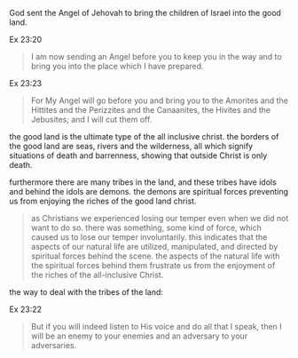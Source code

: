 God sent the Angel of Jehovah to bring the children of Israel into the good land.

Ex 23:20
> I am now sending an Angel before you to keep you in the way and to bring you into the place which I have prepared.

Ex 23:23
> For My Angel will go before you and bring you to the Amorites and the Hittites and the Perizzites and the Canaanites, the Hivites and the Jebusites; and I will cut them off.

the good land is the ultimate type of the all inclusive christ. the borders of the good land are seas, rivers and the wilderness, all which signify situations of death and barrenness, showing that outside Christ is only death.

furthermore there are many tribes in the land, and these tribes have idols and behind the idols are demons. the demons are spiritual forces preventing us from enjoying the riches of the good land christ.

> as Christians we experienced losing our temper even when we did not want to do so. there was something, some kind of force, which caused us to lose our temper involuntarily. this indicates that the aspects of our natural life are utilized, manipulated, and directed by spiritual forces behind the scene. the aspects of the natural life with the spiritual forces behind them frustrate us from the enjoyment of the riches of the all-inclusive Christ.

the way to deal with the tribes of the land:

Ex 23:22
> But if you will indeed listen to His voice and do all that I speak, then I will be an enemy to your enemies and an adversary to your adversaries.
